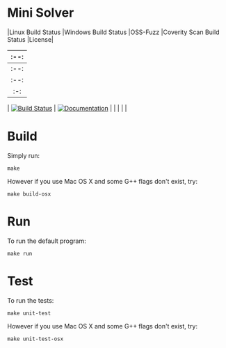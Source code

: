 # Mini Solver

|Linux Build Status
|Windows Build Status
|OSS-Fuzz
|Coverity Scan Build Status
|License|

|:--:
|:--:
|:--:
|:--:
|:-:|

| [![Build Status](https://travis-ci.org/Jxtopher/mini-solver.svg?branch=master)](https://travis-ci.org/Jxtopher/mini-solver)
| [![Documentation](https://img.shields.io/badge/docs-doxygen-blue.svg)](http://nlohmann.github.io/json)
|
|
|
| |

# Build

Simply run:

```
make
```

However if you use Mac OS X and some G++ flags don't exist, try:

```
make build-osx
```

# Run

To run the default program:

```
make run
```

# Test

To run the tests:

```
make unit-test
```

However if you use Mac OS X and some G++ flags don't exist, try:

```
make unit-test-osx
```
